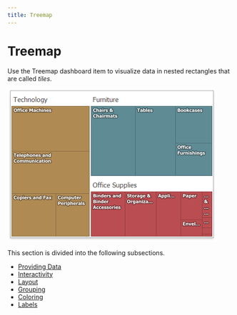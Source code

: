 ```yaml
---
title: Treemap
---
```

# Treemap
Use the Treemap dashboard item to visualize data in nested rectangles that are called _tiles_.

![Treemap_Main_Win](../../../images/img125423.png)

This section is divided into the following subsections.
* [Providing Data](treemap/providing-data.md)
* [Interactivity](treemap/interactivity.md)
* [Layout](treemap/layout.md)
* [Grouping](treemap/grouping.md)
* [Coloring](treemap/coloring.md)
* [Labels](treemap/labels.md)